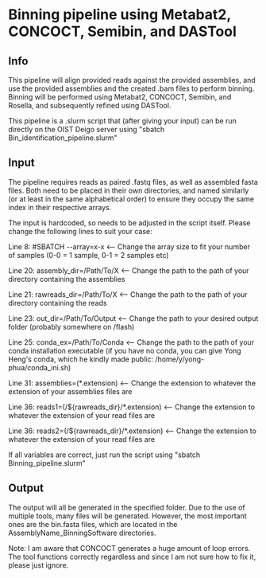 # Binning pipeline using Metabat2, CONCOCT, Semibin, and DASTool
## Info
This pipeline will align provided reads against the provided assemblies, and use the provided assemblies
and the created .bam files to perform binning. Binning will be performed using Metabat2, CONCOCT, Semibin, and Rosella,
and subsequently refined using DASTool.

This pipeline is a .slurm script that (after giving your input) can be run directly on the OIST Deigo server 
using "sbatch Bin_identification_pipeline.slurm"

## Input
The pipeline requires reads as paired .fastq files, as well as assembled fasta files.
Both need to be placed in their own directories, and named similarly (or at least in the same alphabetical order) to ensure they occupy the same index in their respective arrays.


The input is hardcoded, so needs to be adjusted in the script itself.
Please change the following lines to suit your case:

Line 8: #SBATCH --array=x-x <-- Change the array size to fit your number of samples (0-0 = 1 sample, 0-1 = 2 samples etc)

Line 20: assembly_dir=/Path/To/X <-- Change the path to the path of your directory containing the assemblies

Line 21: rawreads_dir=/Path/To/X <-- Change the path to the path of your directory containing the reads

Line 23: out_dir=/Path/To/Output <-- Change the path to your desired output folder (probably somewhere on /flash)

Line 25: conda_ex=/Path/To/Conda <-- Change the path to the path of your conda installation executable (if you have no conda, you can give Yong Heng's conda, 
which he kindly made public: /home/y/yong-phua/conda_ini.sh)

Line 31: assemblies=(\*.extension) <-- Change the extension to whatever the extension of your assemblies files are

Line 36: reads1=(/${rawreads_dir}/\*.extension) <-- Change the extension to whatever the extension of your read files are

Line 36: reads2=(/${rawreads_dir}/\*.extension) <-- Change the extension to whatever the extension of your read files are


If all variables are correct, just run the script using "sbatch Binning_pipeline.slurm"

## Output
The output will all be generated in the specified folder. Due to the use of multiple tools, many files will be generated. However, the most important ones are the bin.fasta files, which are located in the AssemblyName_BinningSoftware directories. 

Note: I am aware that CONCOCT generates a huge amount of loop errors. The tool functions correctly regardless and since I am not sure how to fix it, please just ignore.  
